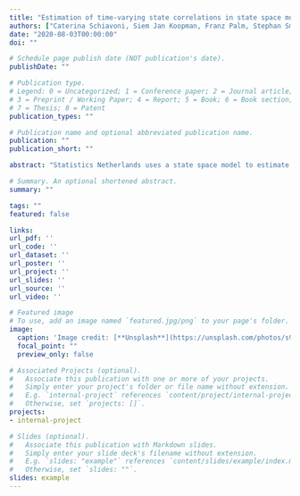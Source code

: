 ```yaml
---
title: "Estimation of time-varying state correlations in state space models"
authors: ["Caterina Schiavoni, Siem Jan Koopman, Franz Palm, Stephan Smeekes and Jan van den Brakel"]
date: "2020-08-03T00:00:00"
doi: ""

# Schedule page publish date (NOT publication's date).
publishDate: ""

# Publication type.
# Legend: 0 = Uncategorized; 1 = Conference paper; 2 = Journal article;
# 3 = Preprint / Working Paper; 4 = Report; 5 = Book; 6 = Book section;
# 7 = Thesis; 8 = Patent
publication_types: ""

# Publication name and optional abbreviated publication name.
publication: ""
publication_short: ""

abstract: "Statistics Netherlands uses a state space model to estimate the Dutch unemployment by using monthly series about the labour force surveys (LFS). More accurate estimates of this variable can be obtained by including auxiliary information in the model, such as the univariate administrative series of claimant counts. Legislative changes and economic crises may affect the relation between target and auxiliary series. The time-varying relation between labour force series and claimant counts is captured by a time-varying correlation parameter in the covariance matrix of the error terms of the transition equation. We treat the latter parameter as a state variable, which makes the state space model become nonlinear. We therefore propose an indirect inference approach to estimate the static parameters of the model, which makes us of cubic splines for the auxiliary model, and a bootstrap filter method to estimate the time-varying correlation together with the other state variables of the model. We conduct a Monte Carlo simulation study that shows that our proposed methodology is able to estimate both the time-constant parameters and the state vector of the model. Empirically we observe that the financial crisis of 2008 caused a large drop in the correlation parameter, which started recovering only four years after. Legislative changes seem instead to have a weaker impact on the magnitude of the correlation."

# Summary. An optional shortened abstract.
summary: ""

tags: ""
featured: false

links:
url_pdf: ''
url_code: ''
url_dataset: ''
url_poster: ''
url_project: ''
url_slides: ''
url_source: ''
url_video: ''

# Featured image
# To use, add an image named `featured.jpg/png` to your page's folder. 
image:
  caption: 'Image credit: [**Unsplash**](https://unsplash.com/photos/s9CC2SKySJM)'
  focal_point: ""
  preview_only: false

# Associated Projects (optional).
#   Associate this publication with one or more of your projects.
#   Simply enter your project's folder or file name without extension.
#   E.g. `internal-project` references `content/project/internal-project/index.md`.
#   Otherwise, set `projects: []`.
projects:
- internal-project

# Slides (optional).
#   Associate this publication with Markdown slides.
#   Simply enter your slide deck's filename without extension.
#   E.g. `slides: "example"` references `content/slides/example/index.md`.
#   Otherwise, set `slides: ""`.
slides: example
---
```



